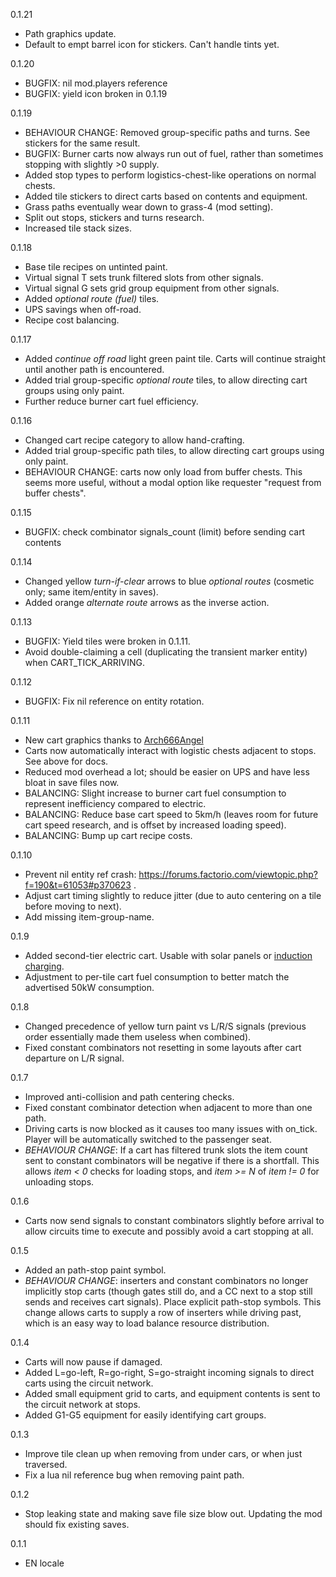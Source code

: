 0.1.21

* Path graphics update.
* Default to empt barrel icon for stickers. Can't handle tints yet.

0.1.20

* BUGFIX: nil mod.players reference
* BUGFIX: yield icon broken in 0.1.19

0.1.19

* BEHAVIOUR CHANGE: Removed group-specific paths and turns. See stickers for the same result.
* BUGFIX: Burner carts now always run out of fuel, rather than sometimes stopping with slightly >0 supply.
* Added stop types to perform logistics-chest-like operations on normal chests.
* Added tile stickers to direct carts based on contents and equipment.
* Grass paths eventually wear down to grass-4 (mod setting).
* Split out stops, stickers and turns research.
* Increased tile stack sizes.

0.1.18

* Base tile recipes on untinted paint.
* Virtual signal T sets trunk filtered slots from other signals.
* Virtual signal G sets grid group equipment from other signals.
* Added *optional route (fuel)* tiles.
* UPS savings when off-road.
* Recipe cost balancing.

0.1.17

* Added *continue off road* light green paint tile. Carts will continue straight until another path is encountered.
* Added trial group-specific *optional route* tiles, to allow directing cart groups using only paint.
* Further reduce burner cart fuel efficiency.

0.1.16

* Changed cart recipe category to allow hand-crafting.
* Added trial group-specific path tiles, to allow directing cart groups using only paint.
* BEHAVIOUR CHANGE: carts now only load from buffer chests. This seems more useful, without a modal option like requester "request from buffer chests".

0.1.15

* BUGFIX: check combinator signals_count (limit) before sending cart contents

0.1.14

* Changed yellow *turn-if-clear* arrows to blue *optional routes* (cosmetic only; same item/entity in saves).
* Added orange *alternate route* arrows as the inverse action.

0.1.13

* BUGFIX: Yield tiles were broken in 0.1.11.
* Avoid double-claiming a cell (duplicating the transient marker entity) when CART_TICK_ARRIVING.

0.1.12

* BUGFIX: Fix nil reference on entity rotation.

0.1.11

* New cart graphics thanks to [Arch666Angel](https://mods.factorio.com/user/Arch666Angel)
* Carts now automatically interact with logistic chests adjacent to stops. See above for docs.
* Reduced mod overhead a lot; should be easier on UPS and have less bloat in save files now.
* BALANCING: Slight increase to burner cart fuel consumption to represent inefficiency compared to electric.
* BALANCING: Reduce base cart speed to 5km/h (leaves room for future cart speed research, and is offset by increased loading speed).
* BALANCING: Bump up cart recipe costs.

0.1.10

* Prevent nil entity ref crash: https://forums.factorio.com/viewtopic.php?f=190&t=61053#p370623 .
* Adjust cart timing slightly to reduce jitter (due to auto centering on a tile before moving to next).
* Add missing item-group-name.

0.1.9

* Added second-tier electric cart. Usable with solar panels or [induction charging](https://mods.factorio.com/mod/Induction%20Charging).
* Adjustment to per-tile cart fuel consumption to better match the advertised 50kW consumption.

0.1.8

* Changed precedence of yellow turn paint vs L/R/S signals (previous order essentially made them useless when combined).
* Fixed constant combinators not resetting in some layouts after cart departure on L/R signal.

0.1.7

* Improved anti-collision and path centering checks.
* Fixed constant combinator detection when adjacent to more than one path.
* Driving carts is now blocked as it causes too many issues with on_tick. Player will be automatically switched to the passenger seat.
* *BEHAVIOUR CHANGE*: If a cart has filtered trunk slots the item count sent to constant combinators will be negative if there is a shortfall. This allows *item < 0* checks for loading stops, and *item >= N* of *item != 0* for unloading stops.

0.1.6

* Carts now send signals to constant combinators slightly before arrival to allow circuits time to execute and possibly avoid a cart stopping at all.

0.1.5

* Added an path-stop paint symbol.
* *BEHAVIOUR CHANGE*: inserters and constant combinators no longer implicitly stop carts (though gates still do, and a CC next to a stop still sends and receives cart signals). Place explicit path-stop symbols. This change allows carts to supply a row of inserters while driving past, which is an easy way to load balance resource distribution.

0.1.4

* Carts will now pause if damaged.
* Added L=go-left, R=go-right, S=go-straight incoming signals to direct carts using the circuit network.
* Added small equipment grid to carts, and equipment contents is sent to the circuit network at stops.
* Added G1-G5 equipment for easily identifying cart groups.

0.1.3

* Improve tile clean up when removing from under cars, or when just traversed.
* Fix a lua nil reference bug when removing paint path.

0.1.2

* Stop leaking state and making save file size blow out. Updating the mod should fix existing saves.

0.1.1

* EN locale
